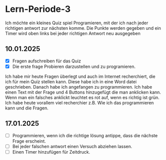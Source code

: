 # Lern-Periode-3

Ich möchte ein kleines Quiz spiel Programieren, mit der ich nach jeder richtigen antwort zur nächsten komme. Die Punkte werden gegeben und ein Timer wird oben links bei jeder richtigen Antwort neu ausgegeben

## 10.01.2025
- [x] Fragen aufschreiben für das Quiz
- [x] Die erste frage Probieren darzustellen und zu programieren.

Ich habe mir heute Fragen überlegt und auch im Internet recherchiert, die ich für mein Quiz stellen kann. Diese habe ich in eine Word datei geschrieben. Danach habe ich angefangen zu programmieren. Ich habe einen Text mit der Frage und 4 Buttons hinzugefügt die man anklicken kann. Wenn man ein falsches anklickt leuchtet es rot auf, wenn es richtig ist grün. Ich habe heute vorallem viel recherchier z.B. Wie ich das programmieren kann und die Fragen.

## 17.01.2025
- [ ] Programmieren, wenn ich die richtige lösung antippe, dass die nächste Frage erscheint.
- [ ] Bei jeder falschen antwort einen Versuch abziehen lassen.
- [ ] Einen Timer hinzufügen für Zeitdruck.
